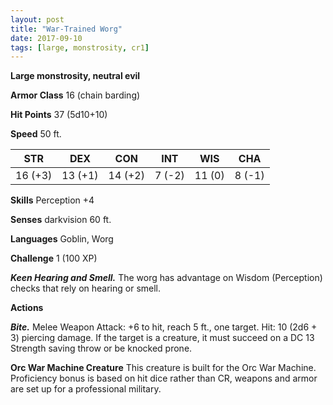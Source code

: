 ```yaml
---
layout: post
title: "War-Trained Worg"
date: 2017-09-10
tags: [large, monstrosity, cr1]
---
```


**Large monstrosity, neutral evil**

**Armor Class** 16 (chain barding)

**Hit Points** 37 (5d10+10)

**Speed** 50 ft.

|   STR   |   DEX   |   CON   |   INT   |   WIS   |   CHA   |
|:-----:|:-----:|:-----:|:-----:|:-----:|:-----:|
| 16 (+3) | 13 (+1) | 14 (+2) | 7 (-2) | 11 (0) | 8 (-1) |

**Skills** Perception +4

**Senses** darkvision 60 ft.

**Languages** Goblin, Worg

**Challenge** 1 (100 XP)

***Keen Hearing and Smell.*** The worg has advantage on Wisdom (Perception) checks that rely on hearing or smell.

**Actions**

***Bite.*** Melee Weapon Attack: +6 to hit, reach 5 ft., one target. Hit: 10 (2d6 + 3) piercing damage. If the target is a creature, it must succeed on a DC 13 Strength saving throw or be knocked prone.

**Orc War Machine Creature** This creature is built for the Orc War Machine. Proficiency bonus is based on hit dice rather than CR, weapons and armor are set up for a professional military.

